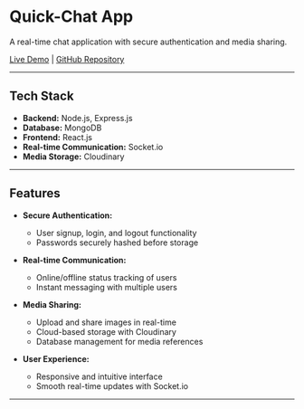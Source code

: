# Quick-Chat App

A real-time chat application with secure authentication and media sharing.

[Live Demo](#https://web-chat-app-eta-three.vercel.app/login) | [GitHub Repository](#)

---

## Tech Stack

- **Backend:** Node.js, Express.js  
- **Database:** MongoDB  
- **Frontend:** React.js  
- **Real-time Communication:** Socket.io  
- **Media Storage:** Cloudinary  

---

## Features

- **Secure Authentication:**  
  - User signup, login, and logout functionality  
  - Passwords securely hashed before storage  

- **Real-time Communication:**  
  - Online/offline status tracking of users  
  - Instant messaging with multiple users  

- **Media Sharing:**  
  - Upload and share images in real-time  
  - Cloud-based storage with Cloudinary  
  - Database management for media references  

- **User Experience:**  
  - Responsive and intuitive interface  
  - Smooth real-time updates with Socket.io  

---


